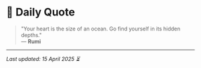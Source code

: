 # 📜 Daily Quote

> "Your heart is the size of an ocean. Go find yourself in its hidden depths."  
> — **Rumi**

---

_Last updated: 15 April 2025 ⏳_
